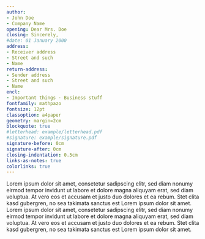 ```yaml
---
author:
- John Doe
- Company Name
opening: Dear Mrs. Doe
closing: Sincerely,
#date: 01 January 2000
address: 
- Receiver address
- Street and such
- Name
return-address: 
- Sender address
- Street and such
- Name
encl:
- Important things · Business stuff
fontfamily: mathpazo
fontsize: 12pt
classoption: a4paper
geometry: margin=2cm
blockquote: true
#letterhead: example/letterhead.pdf
#signature: example/signature.pdf
signature-before: 0cm
signature-after: 0cm
closing-indentation: 0.5cm
links-as-notes: true
colorlinks: true
---
```

Lorem ipsum dolor sit amet, consetetur sadipscing elitr, sed diam nonumy eirmod tempor invidunt ut labore et dolore magna aliquyam erat, sed
diam voluptua. At vero eos et accusam et justo duo dolores et ea rebum. Stet clita kasd gubergren, no sea takimata sanctus est Lorem ipsum dolor
sit amet. Lorem ipsum dolor sit amet, consetetur sadipscing elitr, sed diam nonumy eirmod tempor invidunt ut labore et dolore magna aliquyam
erat, sed diam voluptua. At vero eos et accusam et justo duo dolores et ea rebum. Stet clita kasd gubergren, no sea takimata sanctus est Lorem
ipsum dolor sit amet.
